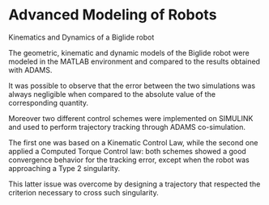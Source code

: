 # Advanced Modeling of Robots
Kinematics and Dynamics of a Biglide robot

The geometric, kinematic and dynamic models of the Biglide robot were modeled in the MATLAB environment and compared to the results obtained with ADAMS. 

It was possible to observe that the error between the two simulations was always negligible when compared to the absolute value of the corresponding quantity. 

Moreover two different control schemes were implemented on SIMULINK and used to perform trajectory tracking through ADAMS co-simulation. 

The first one was based on a Kinematic Control Law, while the second one applied a Computed Torque Control law: both schemes showed a good convergence behavior for the tracking error, except when the robot was approaching a Type 2 singularity. 

This latter issue was overcome by designing a trajectory that respected the criterion necessary to cross such singularity.
